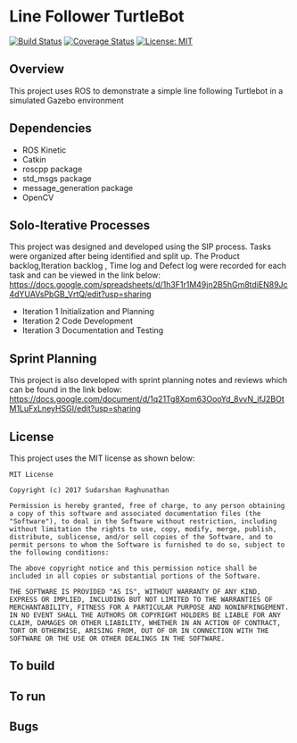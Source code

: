 # Line Follower TurtleBot
[![Build Status](https://travis-ci.org/sudrag/Line-Follower-TurtleBot.svg?branch=master)](https://travis-ci.org/sudrag/Line-Follower-TurtleBot)
[![Coverage Status](https://coveralls.io/repos/github/sudrag/Line-Follower-TurtleBot/badge.svg?branch=master)](https://coveralls.io/github/sudrag/Line-Follower-TurtleBot?branch=master)
[![License: MIT](https://img.shields.io/badge/License-MIT-yellow.svg)](https://opensource.org/licenses/MIT)

## Overview
This project uses ROS to demonstrate a simple line following Turtlebot in a simulated Gazebo environment

## Dependencies

* ROS Kinetic
* Catkin
* roscpp package
* std_msgs package
* message_generation package
* OpenCV

## Solo-Iterative Processes
This project was designed and developed using the SIP process. Tasks were organized after being identified and split up. The Product backlog,Iteration backlog , Time log and Defect log were recorded for each task and can be viewed in the link below:  
https://docs.google.com/spreadsheets/d/1h3F1r1M49jn2B5hGm8tdiEN89Jc4dYUAVsPbGB_VrtQ/edit?usp=sharing

* Iteration 1 Initialization and Planning
* Iteration 2 Code Development
* Iteration 3 Documentation and Testing

## Sprint Planning
This project is also developed with sprint planning notes and reviews which can be found in the link below:
https://docs.google.com/document/d/1q21Tg8Xpm63OooYd_8vvN_ifJ2BOtM1LuFxLneyHSGI/edit?usp=sharing

## License
This project uses the MIT license as shown below:

```
MIT License

Copyright (c) 2017 Sudarshan Raghunathan

Permission is hereby granted, free of charge, to any person obtaining a copy of this software and associated documentation files (the "Software"), to deal in the Software without restriction, including without limitation the rights to use, copy, modify, merge, publish, distribute, sublicense, and/or sell copies of the Software, and to permit persons to whom the Software is furnished to do so, subject to the following conditions:

The above copyright notice and this permission notice shall be included in all copies or substantial portions of the Software.

THE SOFTWARE IS PROVIDED "AS IS", WITHOUT WARRANTY OF ANY KIND, EXPRESS OR IMPLIED, INCLUDING BUT NOT LIMITED TO THE WARRANTIES OF MERCHANTABILITY, FITNESS FOR A PARTICULAR PURPOSE AND NONINFRINGEMENT. IN NO EVENT SHALL THE AUTHORS OR COPYRIGHT HOLDERS BE LIABLE FOR ANY CLAIM, DAMAGES OR OTHER LIABILITY, WHETHER IN AN ACTION OF CONTRACT, TORT OR OTHERWISE, ARISING FROM, OUT OF OR IN CONNECTION WITH THE SOFTWARE OR THE USE OR OTHER DEALINGS IN THE SOFTWARE.
```
## To build

## To run

## Bugs


